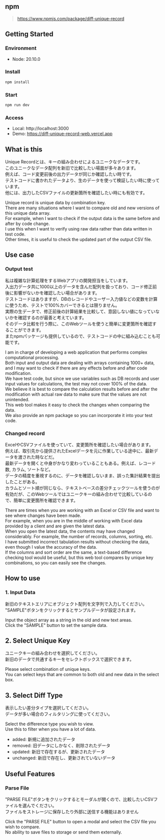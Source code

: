## npm

> https://www.npmjs.com/package/diff-unique-record

## Getting Started

### Environment

- Node: 20.10.0

### Install

```bash
npm install
```

### Start

```bash
npm run dev
```

### Access

- Local: http://localhost:3000
- Demo: https://diff-unique-record-web.vercel.app

## What is this

Unique Recordとは、キーの組み合わせによるユニークなデータです。  
このユニークなデータ配列を新旧で比較したい場面が多々あります。  
例えば、コード変更前後の出力データが同じか確認したい時です。  
テストコードに書かれたデータより、生のデータを使って検証したい時に使っています。  
他には、出力したCSVファイルの更新箇所を確認したい時にも有効です。

Unique record is unique data by combination key.  
There are many situations where I want to compare old and new versions of this unique data array.  
For example, when I want to check if the output data is the same before and after by code change.  
I use this when I want to verify using raw data rather than data written in test code.  
Other times, it is useful to check the updated part of the output CSV file.

## Use case

### Output test

私は複雑な計算処理をするWebアプリの開発担当をしています。  
入出力データ共に1000以上のデータを含んだ配列を扱っており、コード修正前後に影響がないかを確認したい場合があります。  
テストコードはありますが、DBのレコードやユーザー入力値などの変数を計算に使うため、テストで100%カバーできるとは限りません。  
実際の生データで、修正前後の計算結果を比較して、意図しない値になっていないかを確認するのが最善と考えています。  
そのデータ比較を行う際に、このWebツールを使うと簡単に変更箇所を確認することができます。  
またnpmパッケージも提供しているので、テストコードの中に組み込むことも可能です。

I am in charge of developing a web application that performs complex computational processing.  
Both input and output data are dealing with arrays containing 1000+ data, and I may want to check if there are any effects before and after code modification.  
We have test code, but since we use variables such as DB records and user input values for calculations, the test may not cover 100% of the data.  
We believe it is best to compare the calculation results before and after the modification with actual raw data to make sure that the values are not unintended.  
This web tool makes it easy to check the changes when comparing the data.  
We also provide an npm package so you can incorporate it into your test code.

### Changed record

ExcelやCSVファイルを使っていて、変更箇所を確認したい場合があります。  
例えば、取引先から提供されたExcelデータを元に作業している途中に、最新データを渡された時などだ。  
最新データを開くと中身がかなり変わっていることもある。例えば、レコード数, カラム, ソートなど。  
データの精度を重視するのに、データを確認しないまま、誤った集計結果を提出したことがある。  
カラムとソート順が同じなら、テキストベースの差分チェックツールを使うのが有効だが、このWebツールではユニークキーの組み合わせで比較しているので、簡単に変更箇所を確認できます。

There are times when you are working with an Excel or CSV file and want to see where changes have been made.  
For example, when you are in the middle of working with Excel data provided by a client and are given the latest data.  
When you open the latest data, the contents may have changed considerably. For example, the number of records, columns, sorting, etc.  
I have submitted incorrect tabulation results without checking the data, even though I value the accuracy of the data.  
If the columns and sort order are the same, a text-based difference checking tool would be useful, but this web tool compares by unique key combinations, so you can easily see the changes.

## How to use

### 1. Input Data

新旧のテキストエリアにオブジェクト配列を文字列で入力してください。  
"SAMPLE"ボタンをクリックするとサンプルデータが設定されます。

Input the object array as a string in the old and new text areas.  
Click the "SAMPLE" button to set the sample data.

## 2. Select Unique Key

ユニークキーの組み合わせを選択してください。  
新旧のデータで共通するキーをセレクトボックスで選択できます。

Please select combination of unique keys.  
You can select keys that are common to both old and new data in the select box.

## 3. Select Diff Type

表示したい差分タイプを選択してください。  
データが多い場合のフィルタリングに使ってください。

Select the difference type you wish to view.  
Use this to filter when you have a lot of data.

- added: 新規に追加されたデータ
- removed: 旧データにしかなく、削除されたデータ
- updated: 新旧で存在するが、更新されたデータ
- unchanged: 新旧で存在し、更新されていないデータ

## Useful Features

### Parse File

"PARSE FILE"ボタンをクリックするとモーダルが開くので、比較したいCSVファイルを選んでください。  
ファイルをストレージに保存したり外部に送信する機能はありません

Click the "PARSE FILE" button to open a modal and select the CSV file you wish to compare.  
No ability to save files to storage or send them externally.
